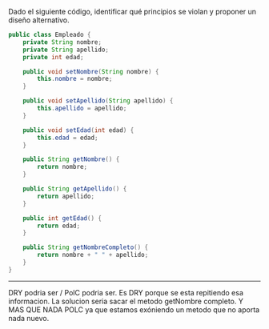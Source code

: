 Dado el siguiente código, identificar qué principios se violan y proponer un diseño alternativo.

```java
public class Empleado {
    private String nombre;
    private String apellido;
    private int edad;

    public void setNombre(String nombre) {
        this.nombre = nombre;
    }

    public void setApellido(String apellido) {
        this.apellido = apellido;
    }

    public void setEdad(int edad) {
        this.edad = edad;
    }

    public String getNombre() {
        return nombre;
    }

    public String getApellido() {
        return apellido;
    }

    public int getEdad() {
        return edad;
    }

    public String getNombreCompleto() {
        return nombre + " " + apellido;
    }
}
```
---

DRY podria ser / PolC podria ser. Es DRY porque se esta repitiendo esa informacion. La solucion seria sacar el metodo getNombre completo. Y MAS QUE NADA POLC ya que estamos exóniendo un metodo
que no aporta nada nuevo.